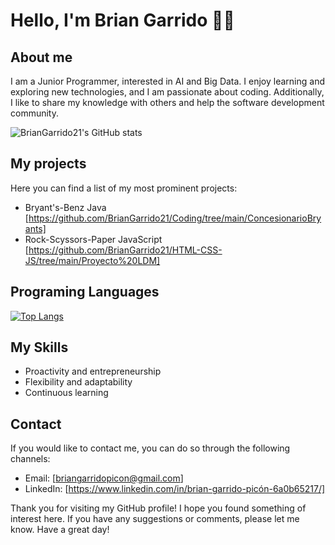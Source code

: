 # Hello, I'm Brian Garrido 👋👋

## About me

I am a Junior Programmer, interested in AI and Big Data. I enjoy learning and exploring new technologies, and I am passionate about coding. Additionally, I like to share my knowledge with others and help the software development community.

![BrianGarrido21's GitHub stats](https://github-readme-stats.vercel.app/api?username=BrianGarrido21&show_icons=true&theme=radical&hide=contribs,issues)

## My projects

Here you can find a list of my most prominent projects:

- Bryant's-Benz Java [https://github.com/BrianGarrido21/Coding/tree/main/ConcesionarioBryants]
- Rock-Scyssors-Paper JavaScript [https://github.com/BrianGarrido21/HTML-CSS-JS/tree/main/Proyecto%20LDM]

## Programing Languages

[![Top Langs](https://github-readme-stats.vercel.app/api/top-langs/?username=BrianGarrido21&hide_progress=true&layout=compact&theme=radical)](https://github.com/BrianGarrido21/github-readme-stats)

## My Skills

- Proactivity and entrepreneurship
- Flexibility and adaptability
- Continuous learning

## Contact

If you would like to contact me, you can do so through the following channels:

- Email: [briangarridopicon@gmail.com]
- LinkedIn: [https://www.linkedin.com/in/brian-garrido-picón-6a0b65217/]

Thank you for visiting my GitHub profile! I hope you found something of interest here. If you have any suggestions or comments, please let me know. Have a great day!

